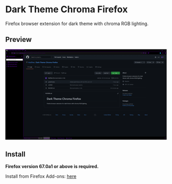 # Dark Theme Chroma Firefox
Firefox browser extension for dark theme with chroma RGB lighting.

## Preview
![alt text](https://raw.githubusercontent.com/VoidTwo/Dark-Theme-Chroma-Firefox/main/preview/FirefoxChromaPreview.gif "Dark Theme Chroma Preview")

## Install
**Firefox version 67.0a1 or above is required.**

Install from Firefox Add-ons: [here](https://addons.mozilla.org/en-US/firefox/addon/dark-theme-chroma)